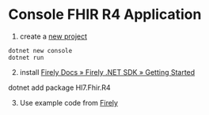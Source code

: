 # Console FHIR R4 Application

1. create a [new project](https://docs.microsoft.com/en-us/dotnet/core/tutorials/with-visual-studio-code)

```
dotnet new console
dotnet run
```

2. install [Firely Docs » Firely .NET SDK » Getting Started](https://docs.fire.ly/projects/Firely-NET-SDK/start.html)

dotnet add package Hl7.Fhir.R4


3. Use example code from [Firely](https://docs.fire.ly/projects/Firely-NET-SDK/parsing/poco-parsing.html)
